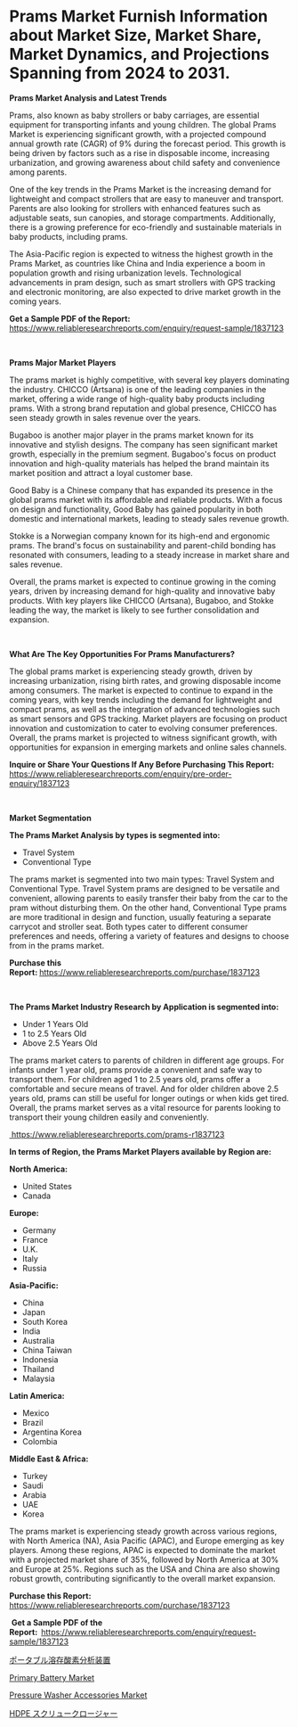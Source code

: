 <p><h1>Prams Market Furnish Information about Market Size, Market Share, Market Dynamics, and Projections Spanning from 2024 to 2031.</h1></p><p><strong>Prams Market Analysis and Latest Trends</strong></p>
<p><p>Prams, also known as baby strollers or baby carriages, are essential equipment for transporting infants and young children. The global Prams Market is experiencing significant growth, with a projected compound annual growth rate (CAGR) of 9% during the forecast period. This growth is being driven by factors such as a rise in disposable income, increasing urbanization, and growing awareness about child safety and convenience among parents.</p><p>One of the key trends in the Prams Market is the increasing demand for lightweight and compact strollers that are easy to maneuver and transport. Parents are also looking for strollers with enhanced features such as adjustable seats, sun canopies, and storage compartments. Additionally, there is a growing preference for eco-friendly and sustainable materials in baby products, including prams.</p><p>The Asia-Pacific region is expected to witness the highest growth in the Prams Market, as countries like China and India experience a boom in population growth and rising urbanization levels. Technological advancements in pram design, such as smart strollers with GPS tracking and electronic monitoring, are also expected to drive market growth in the coming years.</p></p>
<p><strong>Get a Sample PDF of the Report:&nbsp;</strong> <a href="https://www.reliableresearchreports.com/enquiry/request-sample/1837123">https://www.reliableresearchreports.com/enquiry/request-sample/1837123</a></p>
<p>&nbsp;</p>
<p><strong>Prams Major Market Players</strong></p>
<p><p>The prams market is highly competitive, with several key players dominating the industry. CHICCO (Artsana) is one of the leading companies in the market, offering a wide range of high-quality baby products including prams. With a strong brand reputation and global presence, CHICCO has seen steady growth in sales revenue over the years.</p><p>Bugaboo is another major player in the prams market known for its innovative and stylish designs. The company has seen significant market growth, especially in the premium segment. Bugaboo's focus on product innovation and high-quality materials has helped the brand maintain its market position and attract a loyal customer base.</p><p>Good Baby is a Chinese company that has expanded its presence in the global prams market with its affordable and reliable products. With a focus on design and functionality, Good Baby has gained popularity in both domestic and international markets, leading to steady sales revenue growth.</p><p>Stokke is a Norwegian company known for its high-end and ergonomic prams. The brand's focus on sustainability and parent-child bonding has resonated with consumers, leading to a steady increase in market share and sales revenue.</p><p>Overall, the prams market is expected to continue growing in the coming years, driven by increasing demand for high-quality and innovative baby products. With key players like CHICCO (Artsana), Bugaboo, and Stokke leading the way, the market is likely to see further consolidation and expansion.</p></p>
<p>&nbsp;</p>
<p><strong>What Are The Key Opportunities For Prams Manufacturers?</strong></p>
<p><p>The global prams market is experiencing steady growth, driven by increasing urbanization, rising birth rates, and growing disposable income among consumers. The market is expected to continue to expand in the coming years, with key trends including the demand for lightweight and compact prams, as well as the integration of advanced technologies such as smart sensors and GPS tracking. Market players are focusing on product innovation and customization to cater to evolving consumer preferences. Overall, the prams market is projected to witness significant growth, with opportunities for expansion in emerging markets and online sales channels.</p></p>
<p><strong>Inquire or Share Your Questions If Any Before Purchasing This Report:</strong> <a href="https://www.reliableresearchreports.com/enquiry/pre-order-enquiry/1837123">https://www.reliableresearchreports.com/enquiry/pre-order-enquiry/1837123</a></p>
<p>&nbsp;</p>
<p><strong>Market Segmentation</strong></p>
<p><strong>The Prams Market Analysis by types is segmented into:</strong></p>
<p><ul><li>Travel System</li><li>Conventional Type</li></ul></p>
<p><p>The prams market is segmented into two main types: Travel System and Conventional Type. Travel System prams are designed to be versatile and convenient, allowing parents to easily transfer their baby from the car to the pram without disturbing them. On the other hand, Conventional Type prams are more traditional in design and function, usually featuring a separate carrycot and stroller seat. Both types cater to different consumer preferences and needs, offering a variety of features and designs to choose from in the prams market.</p></p>
<p><strong>Purchase this Report:&nbsp;</strong><a href="https://www.reliableresearchreports.com/purchase/1837123">https://www.reliableresearchreports.com/purchase/1837123</a></p>
<p>&nbsp;</p>
<p><strong>The Prams Market Industry Research by Application is segmented into:</strong></p>
<p><ul><li>Under 1 Years Old</li><li>1 to 2.5 Years Old</li><li>Above 2.5 Years Old</li></ul></p>
<p><p>The prams market caters to parents of children in different age groups. For infants under 1 year old, prams provide a convenient and safe way to transport them. For children aged 1 to 2.5 years old, prams offer a comfortable and secure means of travel. And for older children above 2.5 years old, prams can still be useful for longer outings or when kids get tired. Overall, the prams market serves as a vital resource for parents looking to transport their young children easily and conveniently.</p></p>
<p><a href="https://www.reliableresearchreports.com/prams-r1837123">&nbsp;https://www.reliableresearchreports.com/prams-r1837123</a></p>
<p><strong>In terms of Region, the Prams Market Players available by Region are:</strong></p>
<p>
    <p> <strong> North America: </strong>
        <ul>
            <li>United States</li>
            <li>Canada</li>
        </ul>
        </p> 
    <p> <strong> Europe: </strong>
        <ul>
            <li>Germany</li>
            <li>France</li>
            <li>U.K.</li>
            <li>Italy</li>
            <li>Russia</li>
        </ul>
        </p> 
    <p> <strong> Asia-Pacific: </strong>
        <ul>
            <li>China</li>
            <li>Japan</li>
            <li>South Korea</li>
            <li>India</li>
            <li>Australia</li>
            <li>China Taiwan</li>
            <li>Indonesia</li>
            <li>Thailand</li>
            <li>Malaysia</li>
        </ul>
        </p> 
    <p> <strong> Latin America: </strong>
        <ul>
            <li>Mexico</li>
            <li>Brazil</li>
            <li>Argentina Korea</li>
            <li>Colombia</li>
        </ul>
        </p> 
    <p> <strong> Middle East & Africa: </strong>
        <ul>
            <li>Turkey</li>
            <li>Saudi</li>
            <li>Arabia</li>
            <li>UAE</li>
            <li>Korea</li>
        </ul>
    </p>
    </p>
<p><p>The prams market is experiencing steady growth across various regions, with North America (NA), Asia Pacific (APAC), and Europe emerging as key players. Among these regions, APAC is expected to dominate the market with a projected market share of 35%, followed by North America at 30% and Europe at 25%. Regions such as the USA and China are also showing robust growth, contributing significantly to the overall market expansion.</p></p>
<p><strong>Purchase this Report: </strong><a href="https://www.reliableresearchreports.com/purchase/1837123">https://www.reliableresearchreports.com/purchase/1837123</a></p>
<p>&nbsp;<strong>Get a Sample PDF of the Report:&nbsp;&nbsp;</strong><a href="https://www.reliableresearchreports.com/enquiry/request-sample/1837123">https://www.reliableresearchreports.com/enquiry/request-sample/1837123</a></p>
<p><strong></strong></p>
<p><p><a href="https://github.com/Alenaieme/Market-Research-Report-List-1/blob/main/4875969140298.md">ポータブル溶存酸素分析装置</a></p><p><a href="https://github.com/abdelrhmankishk22/Market-Research-Report-List-5/blob/main/primary-battery-market.md">Primary Battery Market</a></p><p><a href="https://github.com/ChiragRp1/Market-Research-Report-List-5/blob/main/pressure-washer-accessories-market.md">Pressure Washer Accessories Market</a></p><p><a href="https://github.com/klon646/Market-Research-Report-List-1/blob/main/5379011140297.md">HDPE スクリュークロージャー</a></p></p>